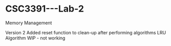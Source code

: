 # CSC3391---Lab-2
Memory Management

Version 2
Added reset function to clean-up after performing algorithms
LRU Algorithm WIP - not working
